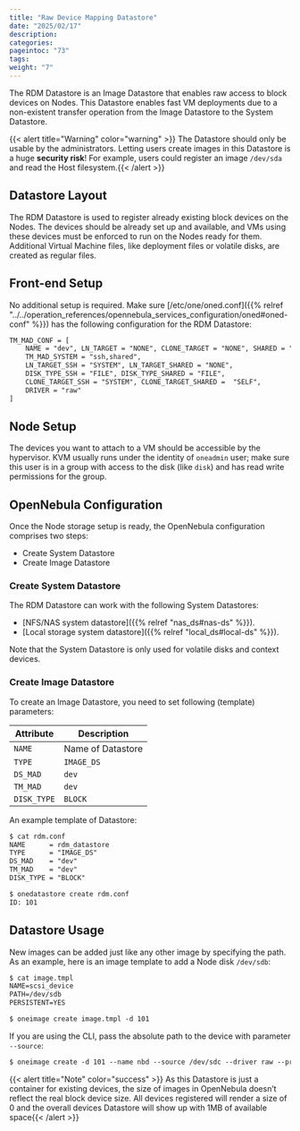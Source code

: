 ```yaml
---
title: "Raw Device Mapping Datastore"
date: "2025/02/17"
description:
categories:
pageintoc: "73"
tags:
weight: "7"
---
```


<a id="dev-ds"></a>

<!--# Raw Device Mapping (RDM) Datastore -->

The RDM Datastore is an Image Datastore that enables raw access to block devices on Nodes. This Datastore enables fast VM deployments due to a non-existent transfer operation from the Image Datastore to the System Datastore.

{{< alert title="Warning" color="warning" >}}
The Datastore should only be usable by the administrators. Letting users create images in this Datastore is a huge **security risk**! For example, users could register an image `/dev/sda` and read the Host filesystem.{{< /alert >}} 

## Datastore Layout

The RDM Datastore is used to register already existing block devices on the Nodes. The devices should be already set up and available, and VMs using these devices must be enforced to run on the Nodes ready for them. Additional Virtual Machine files, like deployment files or volatile disks, are created as regular files.

## Front-end Setup

No additional setup is required. Make sure [/etc/one/oned.conf]({{% relref "../../operation_references/opennebula_services_configuration/oned#oned-conf" %}}) has the following configuration for the RDM Datastore:

```default
TM_MAD_CONF = [
    NAME = "dev", LN_TARGET = "NONE", CLONE_TARGET = "NONE", SHARED = "YES",
    TM_MAD_SYSTEM = "ssh,shared",
    LN_TARGET_SSH = "SYSTEM", LN_TARGET_SHARED = "NONE",
    DISK_TYPE_SSH = "FILE", DISK_TYPE_SHARED = "FILE",
    CLONE_TARGET_SSH = "SYSTEM", CLONE_TARGET_SHARED =  "SELF",
    DRIVER = "raw"
]
```

## Node Setup

The devices you want to attach to a VM should be accessible by the hypervisor. KVM usually runs under the identity of `oneadmin` user; make sure this user is in a group with access to the disk (like `disk`) and has read write permissions for the group.

<a id="dev-ds-templates"></a>

## OpenNebula Configuration

Once the Node storage setup is ready, the OpenNebula configuration comprises two steps:

* Create System Datastore
* Create Image Datastore

### Create System Datastore

The RDM Datastore can work with the following System Datastores:

* [NFS/NAS system datastore]({{% relref "nas_ds#nas-ds" %}}).
* [Local storage system datastore]({{% relref "local_ds#local-ds" %}}).

Note that the System Datastore is only used for volatile disks and context devices.

### Create Image Datastore

To create an Image Datastore, you need to set following (template) parameters:

| Attribute   | Description       |
|-------------|-------------------|
| `NAME`      | Name of Datastore |
| `TYPE`      | `IMAGE_DS`        |
| `DS_MAD`    | `dev`             |
| `TM_MAD`    | `dev`             |
| `DISK_TYPE` | `BLOCK`           |

An example template of Datastore:

```default
$ cat rdm.conf
NAME      = rdm_datastore
TYPE      = "IMAGE_DS"
DS_MAD    = "dev"
TM_MAD    = "dev"
DISK_TYPE = "BLOCK"

$ onedatastore create rdm.conf
ID: 101
```

## Datastore Usage

New images can be added just like any other image by specifying the path. As an example, here is an image template to add a Node disk `/dev/sdb`:

```default
$ cat image.tmpl
NAME=scsi_device
PATH=/dev/sdb
PERSISTENT=YES

$ oneimage create image.tmpl -d 101
```

If you are using the CLI, pass the absolute path to the device with parameter `--source`:

```default
$ oneimage create -d 101 --name nbd --source /dev/sdc --driver raw --prefix vd --persistent --type OS --size 0MB
```

{{< alert title="Note" color="success" >}}
As this Datastore is just a container for existing devices, the size of images in OpenNebula doesn’t reflect the real block device size. All devices registered will render a size of 0 and the overall devices Datastore will show up with 1MB of available space{{< /alert >}} 
